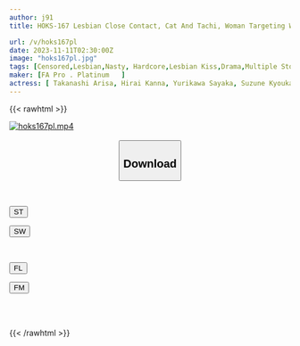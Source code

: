 ```yaml
---
author: j91
title: HOKS-167 Lesbian Close Contact, Cat And Tachi, Woman Targeting Women, Days Of Love And Desire

url: /v/hoks167pl
date: 2023-11-11T02:30:00Z
image: "hoks167pl.jpg"
tags: [Censored,Lesbian,Nasty, Hardcore,Lesbian Kiss,Drama,Multiple Story,Kiss	 ]
maker: [FA Pro . Platinum   ]
actress: [ Takanashi Arisa, Hirai Kanna, Yurikawa Sayaka, Suzune Kyouka, Sonoda Kanoko, Kirika Yuuri]
---
```



{{< rawhtml >}}

<div class="video" data-videoid="1OP1l7ooX9Cb0q">
    <a href="javascript:;">
        <img src="https://my.j91.asia/v/hoks167pl/hoks167pl.jpg" width="WIDTH" height="HEIGHT" alt="hoks167pl.mp4" loading="lazy">
    </a>
</div>

<script type="text/javascript" src="https://j91.asia/asset/on-demand-st.js"></script>

<br>
  <link rel="stylesheet" href="https://j91.asia/asset/bs5.css">
  
  <center>
  <button class="btn btn-primary" type="button" data-bs-toggle="collapse" data-bs-target=".multi-collapse" aria-expanded="false" aria-controls="multiCollapseExample1 multiCollapseExample2"><h2>Download</h2></button></center>
</p>
<div class="row">
  <div class="col">
    <div class="collapse multi-collapse" id="multiCollapseExample1">
      <div class="card card-body">
	      	      <br>
<div class="buttons">  
<p><a href="https://streamtape.to/v/1OP1l7ooX9Cb0q" target="_blank"><button class="btn-hover color-3"><i class="fa fa-download"></i> ST</button></a></p>
<p><a href="https://sfastwish.com/i78we60p3323" target="_blank"><button class="btn-hover color-2"><i class="fa fa-download"></i> SW</button></a></p></div>
    </div>
  </div>
</div>
  <div class="col">
    <div class="collapse multi-collapse" id="multiCollapseExample2">
      <div class="card card-body">
	      <br>
<div class="buttons">
<p><a href="https://fviplions.com/f/5d09b56ub8pt" target="_blank"><button class="btn-hover color-9"><i class="fa fa-download"></i> FL</button></a></p>
<p><a href="https://filemoon.sx/d/41v6fxssdhxq" target="_blank"><button class="btn-hover color-8"><i class="fa fa-download"></i> FM</button></a></p></div>
<br><br>
      </div>
    </div>
  </div>
</div>

{{< /rawhtml >}}
